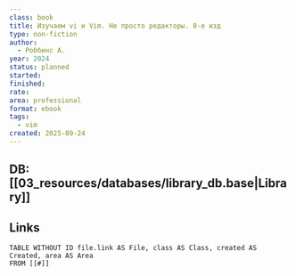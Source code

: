 ```yaml
---
class: book
title: Изучаем vi и Vim. Не просто редакторы. 8-е изд
type: non-fiction
author:
  - Роббинс А.
year: 2024
status: planned
started:
finished:
rate:
area: professional
format: ebook
tags:
  - vim
created: 2025-09-24
---
```

## DB: [[03_resources/databases/library_db.base|Library]]

## Links

```dataview
TABLE WITHOUT ID file.link AS File, class AS Class, created AS Created, area AS Area
FROM [[#]]
````